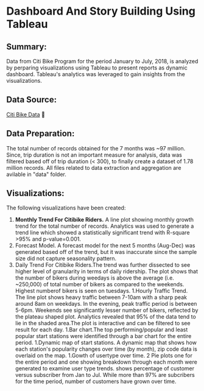 # Dashboard And Story Building Using Tableau

## Summary:
Data from Citi Bike Program for the period January to July, 2018, is analyzed by perparing visualizations using Tableau to present reports as dynamic dashboard. Tableau's analytics was leveraged to gain insights from the visualizations.

## Data Source:
[Citi Bike Data](https://www.citibikenyc.com/system-data) :bicyclist:

## Data Preparation:
The total number of records obtained for the 7 months was ~97 million. Since, trip duration is not an important measure for analysis, data was filtered based off of trip duration (< 300), to finally create a dataset of 1.78 million records. All files related to data extraction and aggregation are avilable in "data" folder.

## Visualizations:
The following visualizations have been created:
1. **Monthly Trend For Citibike Riders.** A line plot showing monthly growth trend for the total number of records. Analytics was used to generate a trend line which showed a statistically significant trend with R-square >95% and p-value=0.001.
1. Forecast Model. A forecast model for the next 5 months (Aug-Dec) was generated based off of the trend, but it was inaccurate since the sample size did not capture seasonality pattern.
1. Daily Trend For Citibike Riders.The trend was further dissected to see higher level of granularity in terms of daily ridership. The plot shows that the number of bikers during weedays is above the average  (i.e. ~250,000) of  total number of bikers as compared to the weekends. Highest numberof bikers is seen on tuesdays. 
1.Hourly Traffic Trend. The line plot shows heavy traffic between 7-10am with a sharp peak around 8am on weekdays. In the evening, peak traffic period is between 5-6pm. Weekends see significantly lesser number of bikers, reflected by the plateau shaped plot. Analytics revealed that 95% of the data tend to lie in the shaded area.The plot is interactive and can be filtered to see result for each day.
1.Bar chart.The top performing/popular and least popular start stations were identified through a bar chart for the entire period.
1.Dynamic map of start stations. A dynamic map that shows how each station's popularity changes over time (by month), zip code data is overlaid on the map.
1.Gowth of usertype over time. 2 Pie plots one for the entire period and one showing breakdown through each month were generated to examine user type trends. shows percentage of customer versus subscriber from Jan to Jul. While more than 97% are subcribers for the time period, number of customers have grown over time.
